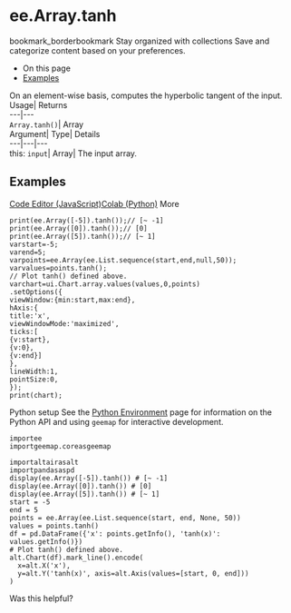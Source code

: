  
#  ee.Array.tanh 
bookmark_borderbookmark Stay organized with collections  Save and categorize content based on your preferences.
  * On this page
  * [Examples](https://developers.google.com/earth-engine/apidocs/ee-array-tanh#examples)


On an element-wise basis, computes the hyperbolic tangent of the input. 
Usage| Returns  
---|---  
`Array.tanh()`| Array  
Argument| Type| Details  
---|---|---  
this: `input`| Array| The input array.  
## Examples
[Code Editor (JavaScript)](https://developers.google.com/earth-engine/apidocs/ee-array-tanh#code-editor-javascript-sample)[Colab (Python)](https://developers.google.com/earth-engine/apidocs/ee-array-tanh#colab-python-sample) More
```
print(ee.Array([-5]).tanh());// [~ -1]
print(ee.Array([0]).tanh());// [0]
print(ee.Array([5]).tanh());// [~ 1]
varstart=-5;
varend=5;
varpoints=ee.Array(ee.List.sequence(start,end,null,50));
varvalues=points.tanh();
// Plot tanh() defined above.
varchart=ui.Chart.array.values(values,0,points)
.setOptions({
viewWindow:{min:start,max:end},
hAxis:{
title:'x',
viewWindowMode:'maximized',
ticks:[
{v:start},
{v:0},
{v:end}]
},
lineWidth:1,
pointSize:0,
});
print(chart);
```
Python setup
See the [ Python Environment](https://developers.google.com/earth-engine/guides/python_install) page for information on the Python API and using `geemap` for interactive development.
```
importee
importgeemap.coreasgeemap
```
```
importaltairasalt
importpandasaspd
display(ee.Array([-5]).tanh()) # [~ -1]
display(ee.Array([0]).tanh()) # [0]
display(ee.Array([5]).tanh()) # [~ 1]
start = -5
end = 5
points = ee.Array(ee.List.sequence(start, end, None, 50))
values = points.tanh()
df = pd.DataFrame({'x': points.getInfo(), 'tanh(x)': values.getInfo()})
# Plot tanh() defined above.
alt.Chart(df).mark_line().encode(
  x=alt.X('x'),
  y=alt.Y('tanh(x)', axis=alt.Axis(values=[start, 0, end]))
)
```

Was this helpful?
